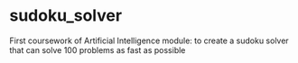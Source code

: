 # sudoku_solver
First coursework of Artificial Intelligence module: to create a sudoku solver that can solve 100 problems as fast as possible 

